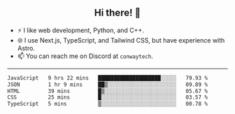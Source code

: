 <h2 align="center">Hi there! 👋</h2>

- ⚡ I like web development, Python, and C++.
- 🌐 I use Next.js, TypeScript, and Tailwind CSS, but have experience with Astro.
- 📫 You can reach me on Discord at <code>conwaytech</code>.

***

<!--START_SECTION:waka-->

```txt
JavaScript   9 hrs 22 mins   ████████████████████░░░░░   79.93 %
JSON         1 hr 9 mins     ██▒░░░░░░░░░░░░░░░░░░░░░░   09.89 %
HTML         39 mins         █▒░░░░░░░░░░░░░░░░░░░░░░░   05.67 %
CSS          25 mins         █░░░░░░░░░░░░░░░░░░░░░░░░   03.57 %
TypeScript   5 mins          ▒░░░░░░░░░░░░░░░░░░░░░░░░   00.78 %
```

<!--END_SECTION:waka-->
